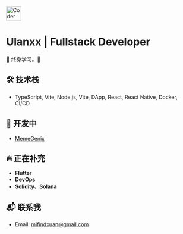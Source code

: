 <img src="https://media.giphy.com/media/1NYkJ0wTvncdXV5dN5/giphy.gif" alt="Coder GIF" width="40" height="40">

# Ulanxx | Fullstack Developer

👋 终身学习。🚀

## 🛠️ 技术栈
- TypeScript, Vite, Node.js, Vite, DApp, React, React Native, Docker, CI/CD

## 🚀 开发中

- [MemeGenix](https://meme-genix.netlify.app)
  
## 🔥 正在补充
- **Flutter**
- **DevOps**
- **Solidity、Solana**

## 📬 联系我

- Email: [mifindxuan@gmail.com](mailto:mifindxuan@gmail.com)
